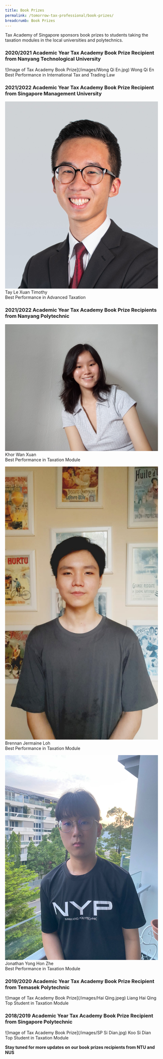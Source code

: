 ```yaml
---
title: Book Prizes
permalink: /tomorrow-tax-professional/book-prizes/
breadcrumb: Book Prizes
---
```

Tax Academy of Singapore sponsors book prizes to students taking the taxation modules in the local universities and polytechnics. 

### **2020/2021 Academic Year Tax Academy Book Prize Recipient from Nanyang Technological University**

![Image of Tax Academy Book Prize](/images/Wong Qi En.jpg)
Wong Qi En<br>
Best Performance in International Tax and Trading Law<br>



### **2021/2022 Academic Year Tax Academy Book Prize Recipient from Singapore Management University**

![Image of Tax Academy Book Prize](/images/timothy.jpg)
Tay Le Xuan Timothy<br>
Best Performance in Advanced Taxation<br>

### **2021/2022 Academic Year Tax Academy Book Prize Recipients from Nanyang Polytechnic**

![Image of Tax Academy Book Prize](/images/khorwanxuan.jpg)
Khor Wan Xuan<br>
Best Performance in Taxation Module<br>

![Image of Tax Academy Book Prize](/images/brennan.jpg)
Brennan Jermaine Loh<br>
Best Performance in Taxation Module<br>


![Image of Tax Academy Book Prize](/images/jonathan.jpeg)
Jonathan Yong Hon Zhe <br>
Best Performance in Taxation Module<br>


### **2019/2020 Academic Year Tax Academy Book Prize Recipient from Temasek Polytechnic**

![Image of Tax Academy Book Prize](/images/Hai Qing.jpeg)
Liang Hai Qing<br>
Top Student in Taxation Module<br>


### **2018/2019 Academic Year Tax Academy Book Prize Recipient from Singapore Polytechnic**

![Image of Tax Academy Book Prize](/images/SP Si Dian.jpg)
Koo Si Dian<br>
Top Student in Taxation Module<br>

**Stay tuned for more updates on our book prizes recipients from NTU and NUS**